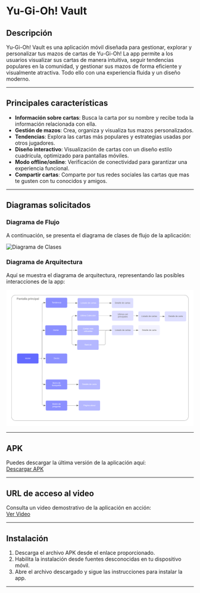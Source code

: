 # Yu-Gi-Oh! Vault

## Descripción
Yu-Gi-Oh! Vault es una aplicación móvil diseñada para gestionar, explorar y personalizar tus mazos de cartas de Yu-Gi-Oh! La app permite a los usuarios visualizar sus cartas de manera intuitiva, seguir tendencias populares en la comunidad, y gestionar sus mazos de forma eficiente y visualmente atractiva. Todo ello con una experiencia fluida y un diseño moderno.

---

## Principales características
- **Información sobre cartas**: Busca la carta por su nombre y recibe toda la información relacionada con ella.
- **Gestión de mazos**: Crea, organiza y visualiza tus mazos personalizados.
- **Tendencias**: Explora las cartas más populares y estrategias usadas por otros jugadores.
- **Diseño interactivo**: Visualización de cartas con un diseño estilo cuadrícula, optimizado para pantallas móviles.
- **Modo offline/online**: Verificación de conectividad para garantizar una experiencia funcional.
- **Compartir cartas**: Comparte por tus redes sociales las cartas que mas te gusten con tu conocidos y amigos.
  
---

## Diagramas solicitados
### Diagrama de Flujo
A continuación, se presenta el diagrama de clases de flujo de la aplicación:

![Diagrama de Clases](url_diagrama_clases)

### Diagrama de Arquitectura
Aquí se muestra el diagrama de arquitectura, representando las posibles interacciones de la app:

![Diagrama de Arquitectura](https://github.com/Nai144/yugioh_vault/blob/main/lib/assets/images/Diagrama%20de%20Arquitectura.png)

---

## APK
Puedes descargar la última versión de la aplicación aquí:  
[Descargar APK](hhttps://drive.google.com/drive/u/0/folders/1Th0RjbovcD_9b6BU6X1TRnKCrC26Q-v2)

---

## URL de acceso al video
Consulta un video demostrativo de la aplicación en acción:  
[Ver Video](url_video)

---

## Instalación
1. Descarga el archivo APK desde el enlace proporcionado.
2. Habilita la instalación desde fuentes desconocidas en tu dispositivo móvil.
3. Abre el archivo descargado y sigue las instrucciones para instalar la app.

---